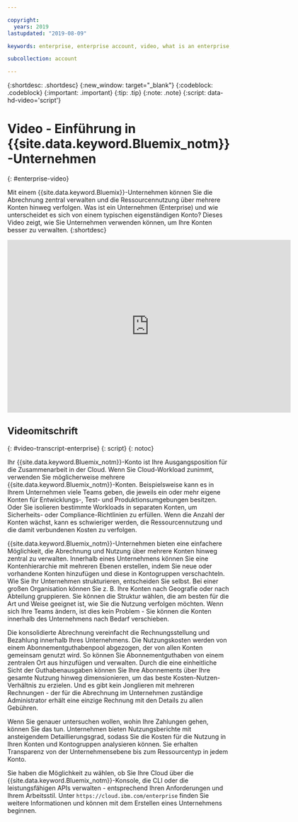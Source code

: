 ```yaml
---

copyright:
  years: 2019
lastupdated: "2019-08-09"

keywords: enterprise, enterprise account, video, what is an enterprise, introduction, intro

subcollection: account

---
```


{:shortdesc: .shortdesc}
{:new_window: target="_blank"}
{:codeblock: .codeblock}
{:important: .important}
{:tip: .tip}
{:note: .note}
{:script: data-hd-video='script'}

# Video - Einführung in {{site.data.keyword.Bluemix_notm}}-Unternehmen
{: #enterprise-video}

Mit einem {{site.data.keyword.Bluemix}}-Unternehmen können Sie die Abrechnung zentral verwalten und die Ressourcennutzung über mehrere Konten hinweg verfolgen. Was ist ein Unternehmen (Enterprise) und wie unterscheidet es sich von einem typischen eigenständigen Konto? Dieses Video zeigt, wie Sie Unternehmen verwenden können, um Ihre Konten besser zu verwalten.
{:shortdesc}

<div class="embed-responsive embed-responsive-16by9" data-hd-video="video">
  <iframe class="embed-responsive-item" id="youtubeplayer" title="Einführung in IBM Cloud-Unternehmen" type="text/html" width="640" height="390" src="https://www.youtube.com/embed/3-LEmMamaxA" frameborder="0" webkitallowfullscreen mozallowfullscreen allowfullscreen> </iframe>
</div>

## Videomitschrift
{: #video-transcript-enterprise}
{: script}
{: notoc}

Ihr {{site.data.keyword.Bluemix_notm}}-Konto ist Ihre Ausgangsposition für die Zusammenarbeit in der Cloud. Wenn Sie Cloud-Workload zunimmt, verwenden Sie möglicherweise mehrere {{site.data.keyword.Bluemix_notm}}-Konten. Beispielsweise kann es in Ihrem Unternehmen viele Teams geben, die jeweils ein oder mehr eigene Konten für Entwicklungs-, Test- und Produktionsumgebungen besitzen. Oder Sie isolieren bestimmte Workloads in separaten Konten, um Sicherheits- oder Compliance-Richtlinien zu erfüllen. Wenn die Anzahl der Konten wächst, kann es schwieriger werden, die Ressourcennutzung und die damit verbundenen Kosten zu verfolgen.

{{site.data.keyword.Bluemix_notm}}-Unternehmen bieten eine einfachere Möglichkeit, die Abrechnung und Nutzung über mehrere Konten hinweg zentral zu verwalten. Innerhalb eines Unternehmens können Sie eine Kontenhierarchie mit mehreren Ebenen erstellen, indem Sie neue oder vorhandene Konten hinzufügen und diese in Kontogruppen verschachteln. Wie Sie Ihr Unternehmen strukturieren, entscheiden Sie selbst. Bei einer großen Organisation können Sie z. B. Ihre Konten nach Geografie oder nach Abteilung gruppieren. Sie können die Struktur wählen, die am besten für die Art und Weise geeignet ist, wie Sie die Nutzung verfolgen möchten. Wenn sich Ihre Teams ändern, ist dies kein Problem - Sie können die Konten innerhalb des Unternehmens nach Bedarf verschieben.

Die konsolidierte Abrechnung vereinfacht die Rechnungsstellung und Bezahlung innerhalb Ihres Unternehmens. Die Nutzungskosten werden von einem Abonnementguthabenpool abgezogen, der von allen Konten gemeinsam genutzt wird. So können Sie Abonnementguthaben von einem zentralen Ort aus hinzufügen und verwalten. Durch die eine einheitliche Sicht der Guthabenausgaben können Sie Ihre Abonnements über Ihre gesamte Nutzung hinweg dimensionieren, um das beste Kosten-Nutzen-Verhältnis zu erzielen. Und es gibt kein Jonglieren mit mehreren Rechnungen - der für die Abrechnung im Unternehmen zuständige Administrator erhält eine einzige Rechnung mit den Details zu allen Gebühren.

Wenn Sie genauer untersuchen wollen, wohin Ihre Zahlungen gehen, können Sie das tun. Unternehmen bieten Nutzungsberichte mit ansteigendem Detaillierungsgrad, sodass Sie die Kosten für die Nutzung in Ihren Konten und Kontogruppen analysieren können. Sie erhalten Transparenz von der Unternehmensebene bis zum Ressourcentyp in jedem Konto.

Sie haben die Möglichkeit zu wählen, ob Sie Ihre Cloud über die {{site.data.keyword.Bluemix_notm}}-Konsole, die CLI oder die leistungsfähigen APIs verwalten - entsprechend Ihren Anforderungen und Ihrem Arbeitsstil. Unter `https://cloud.ibm.com/enterprise` finden Sie weitere Informationen und können mit dem Erstellen eines Unternehmens beginnen. 
